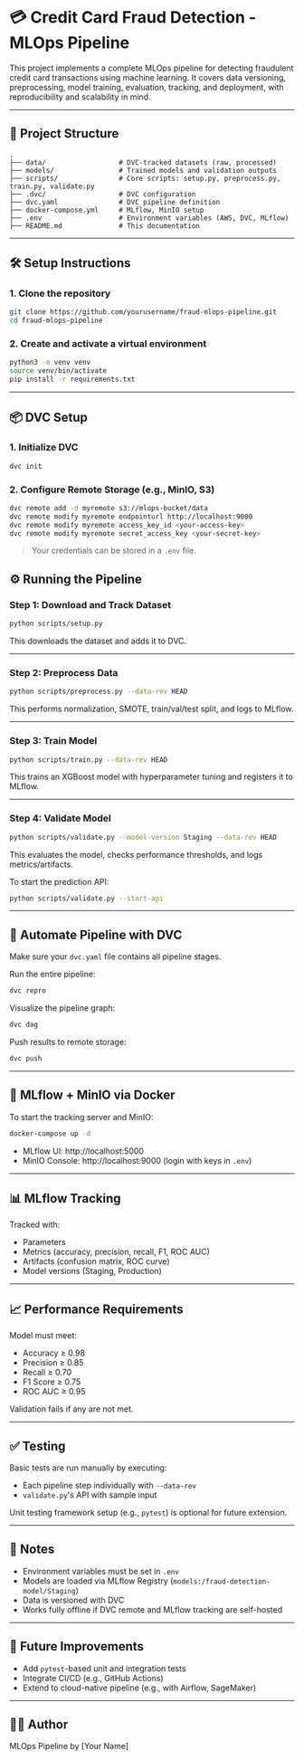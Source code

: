 # 💳 Credit Card Fraud Detection - MLOps Pipeline

This project implements a complete MLOps pipeline for detecting fraudulent credit card transactions using machine learning. It covers data versioning, preprocessing, model training, evaluation, tracking, and deployment, with reproducibility and scalability in mind.

---

## 🚀 Project Structure

```
.
├── data/                  # DVC-tracked datasets (raw, processed)
├── models/                # Trained models and validation outputs
├── scripts/               # Core scripts: setup.py, preprocess.py, train.py, validate.py
├── .dvc/                  # DVC configuration
├── dvc.yaml               # DVC pipeline definition
├── docker-compose.yml     # MLflow, MinIO setup
├── .env                   # Environment variables (AWS, DVC, MLflow)
├── README.md              # This documentation
```

---

## 🛠️ Setup Instructions

### 1. Clone the repository

```bash
git clone https://github.com/yourusername/fraud-mlops-pipeline.git
cd fraud-mlops-pipeline
```

### 2. Create and activate a virtual environment

```bash
python3 -m venv venv
source venv/bin/activate
pip install -r requirements.txt
```

---

## 📦 DVC Setup

### 1. Initialize DVC

```bash
dvc init
```

### 2. Configure Remote Storage (e.g., MinIO, S3)

```bash
dvc remote add -d myremote s3://mlops-bucket/data
dvc remote modify myremote endpointurl http://localhost:9000
dvc remote modify myremote access_key_id <your-access-key>
dvc remote modify myremote secret_access_key <your-secret-key>
```

> Your credentials can be stored in a `.env` file.

## ⚙️ Running the Pipeline

### Step 1: Download and Track Dataset

```bash
python scripts/setup.py
```

This downloads the dataset and adds it to DVC.

---

### Step 2: Preprocess Data

```bash
python scripts/preprocess.py --data-rev HEAD
```

This performs normalization, SMOTE, train/val/test split, and logs to MLflow.

---

### Step 3: Train Model

```bash
python scripts/train.py --data-rev HEAD
```

This trains an XGBoost model with hyperparameter tuning and registers it to MLflow.

---

### Step 4: Validate Model

```bash
python scripts/validate.py --model-version Staging --data-rev HEAD
```

This evaluates the model, checks performance thresholds, and logs metrics/artifacts.

To start the prediction API:

```bash
python scripts/validate.py --start-api
```

---

## 🔁 Automate Pipeline with DVC

Make sure your `dvc.yaml` file contains all pipeline stages.

Run the entire pipeline:

```bash
dvc repro
```

Visualize the pipeline graph:

```bash
dvc dag
```

Push results to remote storage:

```bash
dvc push
```

---

## 🐳 MLflow + MinIO via Docker

To start the tracking server and MinIO:

```bash
docker-compose up -d
```

- MLflow UI: http://localhost:5000
- MinIO Console: http://localhost:9000 (login with keys in `.env`)

---

## 📊 MLflow Tracking

Tracked with:
- Parameters
- Metrics (accuracy, precision, recall, F1, ROC AUC)
- Artifacts (confusion matrix, ROC curve)
- Model versions (Staging, Production)

---

## 📈 Performance Requirements

Model must meet:

- Accuracy ≥ 0.98
- Precision ≥ 0.85
- Recall ≥ 0.70
- F1 Score ≥ 0.75
- ROC AUC ≥ 0.95

Validation fails if any are not met.

---

## ✅ Testing

Basic tests are run manually by executing:

- Each pipeline step individually with `--data-rev`
- `validate.py`'s API with sample input

Unit testing framework setup (e.g., `pytest`) is optional for future extension.

---

## 📎 Notes

- Environment variables must be set in `.env`
- Models are loaded via MLflow Registry (`models:/fraud-detection-model/Staging`)
- Data is versioned with DVC
- Works fully offline if DVC remote and MLflow tracking are self-hosted

---

## 🔧 Future Improvements

- Add `pytest`-based unit and integration tests
- Integrate CI/CD (e.g., GitHub Actions)
- Extend to cloud-native pipeline (e.g., with Airflow, SageMaker)

---

## 👨‍💻 Author

MLOps Pipeline by [Your Name]
